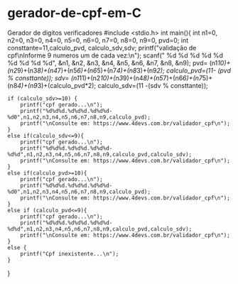 # gerador-de-cpf-em-C
Gerador de digitos verificadores
#include <stdio.h>
int main(){
    int n1=0, n2=0, n3=0, n4=0, n5=0, n6=0, n7=0, n8=0, n9=0, pvd=0;
    int consttante=11,calculo_pvd, calculo_sdv,sdv;
    printf("validação de cpf\nInforme 9 numeros um de cada vez:\n");
    scanf(" %d %d %d %d %d %d %d %d %d", &n1, &n2, &n3, &n4, &n5, &n6, &n7, &n8, &n9);
    pvd= (n1*10)+(n2*9)+(n3*8)+(n4*7)+(n5*6)+(n6*5)+(n7*4)+(n8*3)+(n9*2);
    calculo_pvd=(11- (pvd % consttante));
    sdv= (n1*11)+(n2*10)+(n3*9)+(n4*8)+(n5*7)+(n6*6)+(n7*5)+(n8*4)+(n9*3)+(calculo_pvd*2);
    calculo_sdv=(11 -(sdv % consttante));


    if (calculo_sdv>=10) {
        printf("cpf gerado...\n");
        printf("%d%d%d.%d%d%d.%d%d%d-%d0",n1,n2,n3,n4,n5,n6,n7,n8,n9,calculo_pvd);
        printf("\nConsulte em: https://www.4devs.com.br/validador_cpf\n");
    }
    else if(calculo_sdv<=9){
        printf("cpf gerado...\n");
        printf("%d%d%d.%d%d%d.%d%d%d-%d%d",n1,n2,n3,n4,n5,n6,n7,n8,n9,calculo_pvd,calculo_sdv);
        printf("\nConsulte em: https://www.4devs.com.br/validador_cpf\n");
    }
    else if(calculo_pvd>=10){
        printf("cpf gerado...\n");
        printf("%d%d%d.%d%d%d.%d%d%d-%d0",n1,n2,n3,n4,n5,n6,n7,n8,n9,calculo_pvd);
        printf("\nConsulte em: https://www.4devs.com.br/validador_cpf\n");
    }
    else if (calculo_pvd<=9){
        printf("cpf gerado...\n");
        printf("%d%d%d.%d%d%d.%d%d%d-%d%d",n1,n2,n3,n4,n5,n6,n7,n8,n9,calculo_pvd,calculo_sdv);
        printf("\nConsulte em: https://www.4devs.com.br/validador_cpf\n");
    }
    else {
        printf("Cpf inexistente...\n");
    }

}
